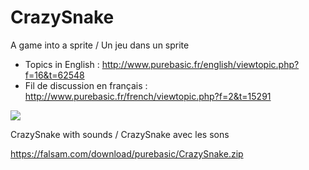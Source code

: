 # CrazySnake
A game into a sprite / Un jeu dans un sprite

- Topics in English : http://www.purebasic.fr/english/viewtopic.php?f=16&t=62548
- Fil de discussion en français : http://www.purebasic.fr/french/viewtopic.php?f=2&t=15291

![](http://s242132022.onlinehome.fr/Download/PureBasic/capture/CrazySnake.jpg)

CrazySnake with sounds / CrazySnake avec les sons

https://falsam.com/download/purebasic/CrazySnake.zip

